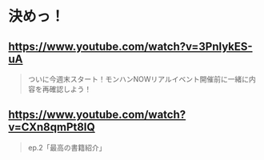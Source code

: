 # 決めっ！

## https://www.youtube.com/watch?v=3PnIykES-uA

> ついに今週末スタート！モンハンNOWリアルイベント開催前に一緒に内容を再確認しよう！

## https://www.youtube.com/watch?v=CXn8qmPt8IQ

> ep.2「最高の書籍紹介」 

